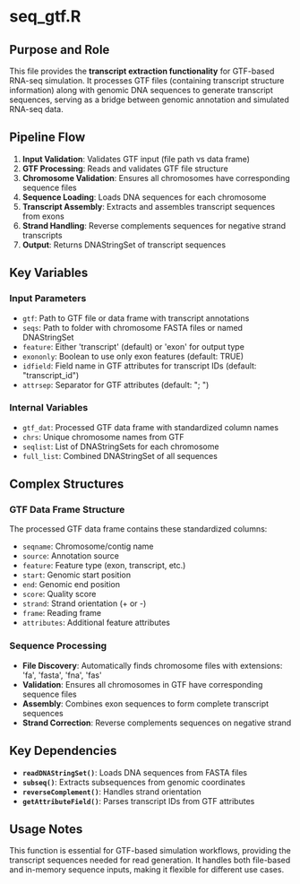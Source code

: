 # seq_gtf.R

## Purpose and Role
This file provides the **transcript extraction functionality** for GTF-based RNA-seq simulation. It processes GTF files (containing transcript structure information) along with genomic DNA sequences to generate transcript sequences, serving as a bridge between genomic annotation and simulated RNA-seq data.

## Pipeline Flow
1. **Input Validation**: Validates GTF input (file path vs data frame)
2. **GTF Processing**: Reads and validates GTF file structure
3. **Chromosome Validation**: Ensures all chromosomes have corresponding sequence files
4. **Sequence Loading**: Loads DNA sequences for each chromosome
5. **Transcript Assembly**: Extracts and assembles transcript sequences from exons
6. **Strand Handling**: Reverse complements sequences for negative strand transcripts
7. **Output**: Returns DNAStringSet of transcript sequences

## Key Variables

### Input Parameters
- `gtf`: Path to GTF file or data frame with transcript annotations
- `seqs`: Path to folder with chromosome FASTA files or named DNAStringSet
- `feature`: Either 'transcript' (default) or 'exon' for output type
- `exononly`: Boolean to use only exon features (default: TRUE)
- `idfield`: Field name in GTF attributes for transcript IDs (default: "transcript_id")
- `attrsep`: Separator for GTF attributes (default: "; ")

### Internal Variables
- `gtf_dat`: Processed GTF data frame with standardized column names
- `chrs`: Unique chromosome names from GTF
- `seqlist`: List of DNAStringSets for each chromosome
- `full_list`: Combined DNAStringSet of all sequences

## Complex Structures

### GTF Data Frame Structure
The processed GTF data frame contains these standardized columns:
- `seqname`: Chromosome/contig name
- `source`: Annotation source
- `feature`: Feature type (exon, transcript, etc.)
- `start`: Genomic start position
- `end`: Genomic end position
- `score`: Quality score
- `strand`: Strand orientation (+ or -)
- `frame`: Reading frame
- `attributes`: Additional feature attributes

### Sequence Processing
- **File Discovery**: Automatically finds chromosome files with extensions: 'fa', 'fasta', 'fna', 'fas'
- **Validation**: Ensures all chromosomes in GTF have corresponding sequence files
- **Assembly**: Combines exon sequences to form complete transcript sequences
- **Strand Correction**: Reverse complements sequences on negative strand

## Key Dependencies
- **`readDNAStringSet()`**: Loads DNA sequences from FASTA files
- **`subseq()`**: Extracts subsequences from genomic coordinates
- **`reverseComplement()`**: Handles strand orientation
- **`getAttributeField()`**: Parses transcript IDs from GTF attributes

## Usage Notes
This function is essential for GTF-based simulation workflows, providing the transcript sequences needed for read generation. It handles both file-based and in-memory sequence inputs, making it flexible for different use cases.